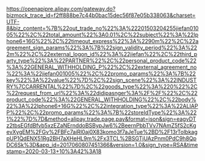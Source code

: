 https://openapipre.alipay.com/gateway.do?bizmock_trace_id=f2ff888be7c44b0bac15dec56f87e05b338063&charset=UTF-8&biz_content=%7B%22out_trade_no%22%3A%22201503204255jiefan01005%22%2C%22total_amount%22%3A0.01%2C%22subject%22%3A%22Iphone6+16G%22%2C%22timeout_express%22%3A%2290m%22%2C%22agreement_sign_params%22%3A%7B%22sign_validity_period%22%3A%222m%22%2C%22external_logon_id%22%3A%22jiefan%22%2C%22third_party_type%22%3A%22PARTNER%22%2C%22personal_product_code%22%3A%22GENERAL_WITHHOLDING_P%22%2C%22external_agreement_no%22%3A%22jiefan001005%22%2C%22promo_params%22%3A%7B%22key%22%3A%22value%22%7D%2C%22sign_scene%22%3A%22INDUSTRY%7CCARRENTAL%22%7D%2C%22goods_type%22%3A%220%22%2C%22request_from_url%22%3A%22didipasnger%3A%2F%2F%22%2C%22product_code%22%3A%22GENERAL_WITHHOLDING%22%2C%22body%22%3A%22Iphone6+16G%22%2C%22integration_type%22%3A%22ALIAPP%22%2C%22promo_params%22%3A%7B%22storeIdType%22%3A%221%22%7D%7D&method=alipay.trade.page.pay&format=json&sign=eagvDTz2tbsEGfdBfvb5xzEZaNErnddoBSBypJw6%2BeernPbbTVv7NAmZ5fS2cKgevXygEM%2FGv%2FBFc7aiRl0aj0X83komo3f7aJeTue%2BD%2F13rTolbkagpUP1QdENX51Rg2BH7aXHeHL9m%2Fx3TCL%2BSGTjUAzPnm0PdC9h8QpDC6Sk%3D&app_id=2017060807451366&version=1.0&sign_type=RSA&timestamp=2020-03-13+10%3A42%3A18
